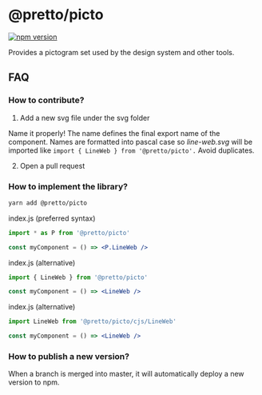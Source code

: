 # @pretto/picto

[![npm version](https://img.shields.io/npm/v/@pretto/picto.svg?style=flat)](https://www.npmjs.com/package/@pretto/picto)

Provides a pictogram set used by the design system and other tools.

## FAQ

### How to contribute?

1. Add a new svg file under the svg folder

Name it properly! The name defines the final export name of the component. Names are formatted into pascal case so *line-web.svg* will be imported like `import { LineWeb } from '@pretto/picto'.` Avoid duplicates.

2. Open a pull request

### How to implement the library?

```sh
yarn add @pretto/picto
```

index.js (preferred syntax)

```jsx
import * as P from '@pretto/picto'

const myComponent = () => <P.LineWeb />
```

index.js (alternative)

```jsx
import { LineWeb } from '@pretto/picto'

const myComponent = () => <LineWeb />
```

index.js (alternative)

```jsx
import LineWeb from '@pretto/picto/cjs/LineWeb'

const myComponent = () => <LineWeb />
```

### How to publish a new version?

When a branch is merged into master, it will automatically deploy a new version to npm.
